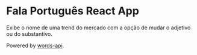 # Fala Português React App

Exibe o nome de uma trend do mercado com a opção de mudar o adjetivo ou do substantivo.

Powered by [words-api](https://github.com/dulldesk/words-api).
